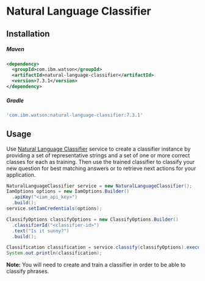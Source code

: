 # Natural Language Classifier

## Installation

##### Maven
```xml
<dependency>
  <groupId>com.ibm.watson</groupId>
  <artifactId>natural-language-classifier</artifactId>
  <version>7.3.1</version>
</dependency>
```

##### Gradle
```gradle
'com.ibm.watson:natural-language-classifier:7.3.1'
```

## Usage
Use [Natural Language Classifier](https://cloud.ibm.com/docs/services/natural-language-classifier?topic=natural-language-classifier-natural-language-classifier) service to create a classifier instance by providing a set of representative strings and a set of one or more correct classes for each as training. Then use the trained classifier to classify your new question for best matching answers or to retrieve next actions for your application.

```java
NaturalLanguageClassifier service = new NaturalLanguageClassifier();
IamOptions options = new IamOptions.Builder()
  .apiKey("<iam_api_key>")
  .build();
service.setIamCredentials(options);

ClassifyOptions classifyOptions = new ClassifyOptions.Builder()
  .classifierId("<classifier-id>")
  .text("Is it sunny?")
  .build();

Classification classification = service.classify(classifyOptions).execute().getResult();
System.out.println(classification);
```

**Note:** You will need to create and train a classifier in order to be able to classify phrases.
